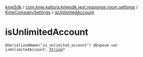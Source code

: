 [kmeSdk](../../index.md) / [com.kme.kaltura.kmesdk.rest.response.room.settings](../index.md) / [KmeCompanySettings](index.md) / [isUnlimitedAccount](./is-unlimited-account.md)

# isUnlimitedAccount

`@SerializedName("is_unlimited_account") @Expose var isUnlimitedAccount: `[`String`](https://kotlinlang.org/api/latest/jvm/stdlib/kotlin/-string/index.html)`?`